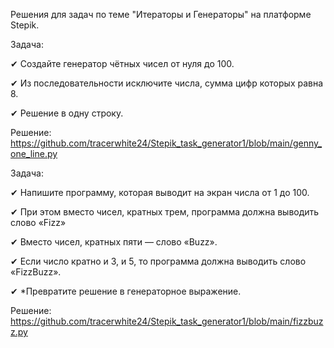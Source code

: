Решения для задач по теме "Итераторы и Генераторы" на платформе Stepik.

Задача:

✔ Создайте генератор чётных чисел от нуля до 100.

✔ Из последовательности исключите числа, сумма цифр которых равна 8.

✔ Решение в одну строку.

Решение: https://github.com/tracerwhite24/Stepik_task_generator1/blob/main/genny_one_line.py

Задача:

✔ Напишите программу, которая выводит на экран числа от 1 до 100.

✔ При этом вместо чисел, кратных трем, программа должна выводить слово «Fizz»

✔ Вместо чисел, кратных пяти — слово «Buzz».

✔ Если число кратно и 3, и 5, то программа должна выводить слово «FizzBuzz».

✔ *Превратите решение в генераторное выражение.

Решение: https://github.com/tracerwhite24/Stepik_task_generator1/blob/main/fizzbuzz.py


